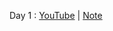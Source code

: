 Day 1 : [YouTube](https://www.youtube.com/watch?v=aJVqG7bAlOQ&feature=youtu.be) | [Note](https://github.com/UEMK-CS-2019/Classes-YT-link/blob/main/AI%20ML%20Lab/Notes/AI%20ML%20Advanced%20Lab_Day%201.pdf)
